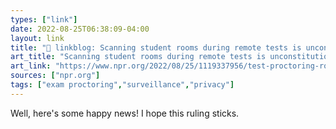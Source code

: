 ```yaml
---
types: ["link"]
date: 2022-08-25T06:38:09-04:00
layout: link
title: "🔗 linkblog: Scanning student rooms during remote tests is unconstitutional, judge rules : NPR'"
art_title: "Scanning student rooms during remote tests is unconstitutional, judge rules : NPR"
art_link: "https://www.npr.org/2022/08/25/1119337956/test-proctoring-room-scans-unconstitutional-cleveland-state-university"
sources: ["npr.org"]
tags: ["exam proctoring","surveillance","privacy"]
---
```

Well, here's some happy news! I hope this ruling sticks.
 
